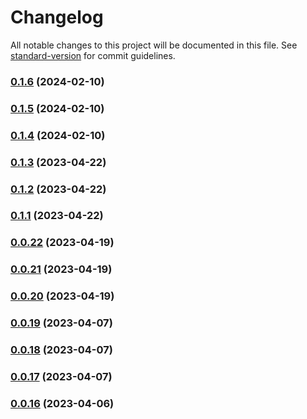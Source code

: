 # Changelog

All notable changes to this project will be documented in this file. See [standard-version](https://github.com/conventional-changelog/standard-version) for commit guidelines.

### [0.1.6](https://github.com/alexsanteenodev/nodemailer-sequelize-queue/compare/v0.1.5...v0.1.6) (2024-02-10)

### [0.1.5](https://github.com/alexsanteenodev/nodemailer-sequelize-queue/compare/v0.1.4...v0.1.5) (2024-02-10)

### [0.1.4](https://github.com/alexsanteenodev/nodemailer-sequelize-queue/compare/v0.1.3...v0.1.4) (2024-02-10)

### [0.1.3](https://github.com/alexsanteenodev/nodemailer-sequelize-queue/compare/v0.1.2...v0.1.3) (2023-04-22)

### [0.1.2](https://github.com/alexchernishov/nodemailer-sequelize-queue/compare/v0.1.1...v0.1.2) (2023-04-22)

### [0.1.1](https://github.com/alexchernishov/nodemailer-sequelize-queue/compare/v0.0.22...v0.1.1) (2023-04-22)

### [0.0.22](https://github.com/alexchernishov/nodemailer-sequelize-queue/compare/v0.0.21...v0.0.22) (2023-04-19)

### [0.0.21](https://github.com/alexchernishov/nodemailer-sequelize-queue/compare/v0.0.20...v0.0.21) (2023-04-19)

### [0.0.20](https://github.com/alexchernishov/nodemailer-sequelize-queue/compare/v0.0.19...v0.0.20) (2023-04-19)

### [0.0.19](https://github.com/alexchernishov/nodemailer-sequelize-queue/compare/v0.0.18...v0.0.19) (2023-04-07)

### [0.0.18](https://github.com/alexchernishov/nodemailer-sequelize-queue/compare/v0.0.17...v0.0.18) (2023-04-07)

### [0.0.17](https://github.com/alexchernishov/nodemailer-sequelize-queue/compare/v0.0.16...v0.0.17) (2023-04-07)

### [0.0.16](https://github.com/alexchernishov/nodemailer-sequelize-queue/compare/v0.0.14...v0.0.16) (2023-04-06)
